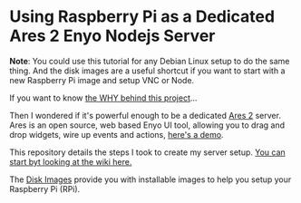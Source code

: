 # Using Raspberry Pi as a Dedicated Ares 2 Enyo Nodejs Server #

**Note**: You could use this tutorial for any Debian Linux setup to do the same thing. And the disk images are a useful shortcut if you want to start with a new Raspberry Pi image and setup VNC or Node.  

If you want to know [the WHY behind this project](http://pcimino.blog.com/?p=55)...

Then I wondered if it's powerful enough to be a dedicated [Ares 2](https://github.com/enyojs/ares-project) server. Ares is an open source, web based Enyo UI  tool, allowing you to drag and drop widgets, wire up events and actions, [here's a demo](https://www.youtube.com/watch?feature=player_embedded&v=qQkzUDtiC-I).

This repository details the steps I took to create my server setup. [You can start byt looking at the wiki here.](https://github.com/pcimino/raspberry-pi-ares/wiki)  

The [Disk Images](https://github.com/pcimino/raspberry-pi-ares/tree/master/images) provide you with installable images to help you setup your Raspberry Pi (RPi).

